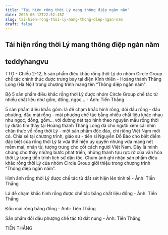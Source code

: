 ```yaml
---
title: "Tái hiện rồng thời Lý mang thông điệp ngàn năm"
date: 2025-06-12T22:52:18Z
slug: tai-hien-rong-thoi-ly-mang-thong-diep-ngan-nam
draft: false
---
```


## Tái hiện rồng thời Lý mang thông điệp ngàn năm

## teddyhangvu

TTO - Chiều 2-12, 5 sản phẩm điêu khắc rồng thời Lý do nhóm Circle Group chế tác chính thức được trưng bày tại điện Kính thiên - Hoàng thành Thăng Long (Hà Nội) trong chương trình mang tên “Thông điệp ngàn năm".
 

Bộ 5 sản phẩm điêu khắc rồng thời Lý được nhóm Circle Group chế tác từ nhiều chất liệu như gốm, đồng, ngọc… - Ảnh: Tiến Thắng
 
5 sản phẩm điêu khắc gồm: lá đề chạm khắc hình rồng, đôi đầu rồng - đầu phượng, đầu mái rồng - mái phượng chế tác bằng nhiều chất liệu khác nhau như ngọc, đồng, gốm… với đường nét tạo hình theo nguyên mẫu rồng thời Lý được tìm thấy tại Hoàng thành Thăng Long đã cho người xem cái nhìn chân thực về rồng thời Lý - một sản phẩm độc đáo, chỉ riêng Việt Nam mới có.
Chia sẻ tại chương trình, giáo sư - tiến sĩ Nguyễn Đỗ Bảo cho biết điểm đặc biệt của rồng thời Lý là vừa thể hiện uy quyền nhưng vừa mang nét mềm mại, nhân từ, tượng trưng cho cốt cách người Việt Nam. Đây là minh chứng cho thấy những bước phát triển, những thành tựu rực rỡ của văn hóa thời Lý trong tiến trình lịch sử dân tộc.
Chùm ảnh ghi nhận sản phẩm điêu khắc rồng thời Lý của nhóm Circle Group giới thiệu trong chương trình “Thông điệp ngàn năm”.
 

Hình ảnh rồng thời Lý được chế tác từ đất sét hiện lên tinh tế - Ảnh: Tiến Thắng
 
 

Lá đề chạm khắc hình rồng được chế tác bằng chất liệu đồng - Ảnh: Tiến Thắng
 
 

Đầu mái rồng bằng đồng - Ảnh: Tiến Thắng
 
 

Sản phẩm đôi đầu phượng chế tác từ đất nung - Ảnh: Tiến Thắng
 
TIẾN THẮNG